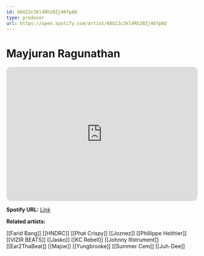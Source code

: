 ```yaml
---
id: 66U2Jc3kl4Rh20Zj46fpAQ
type: producer
url: https://open.spotify.com/artist/66U2Jc3kl4Rh20Zj46fpAQ
---
```

# Mayjuran Ragunathan

<iframe style="border-radius:12px" src="https://open.spotify.com/embed/artist/66U2Jc3kl4Rh20Zj46fpAQ" width="100%" height="352" frameBorder="0" allowfullscreen="" allow="autoplay; clipboard-write; encrypted-media; fullscreen; picture-in-picture" loading="lazy"></iframe>

**Spotify URL:** [Link](https://open.spotify.com/artist/66U2Jc3kl4Rh20Zj46fpAQ)

**Related artists:**

[[Farid Bang]]
[[HNDRC]]
[[Phat Crispy]]
[[Joznez]]
[[Phillippe Heithier]]
[[VIZIR BEATS]]
[[Jasko]]
[[KC Rebell]]
[[Johnny Illstrument]]
[[Ear2ThaBeat]]
[[Majoe]]
[[Yungbrooke]]
[[Summer Cem]]
[[Juh-Dee]]
